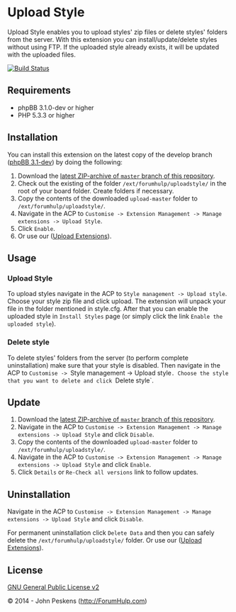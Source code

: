 Upload Style
=================
Upload Style enables you to upload styles' zip files or delete styles' folders from the server.
With this extension you can install/update/delete styles without using FTP. If the uploaded style already exists, it will be updated with the uploaded files.

[![Build Status](https://travis-ci.org/ForumHulp/uploadstyle.svg?branch=master)](https://travis-ci.org/ForumHulp/uploadstyle)

## Requirements
* phpBB 3.1.0-dev or higher
* PHP 5.3.3 or higher

## Installation
You can install this extension on the latest copy of the develop branch ([phpBB 3.1-dev](https://github.com/phpbb/phpbb3)) by doing the following:

1. Download the [latest ZIP-archive of `master` branch of this repository](https://github.com/ForumHulp/uploadstyle/archive/master.zip).
2. Check out the existing of the folder `/ext/forumhulp/uploadstyle/` in the root of your board folder. Create folders if necessary.
3. Copy the contents of the downloaded `upload-master` folder to `/ext/forumhulp/uploadstyle/`.
4. Navigate in the ACP to `Customise -> Extension Management -> Manage extensions -> Upload Style`.
5. Click `Enable`.
6. Or use our ([Upload Extensions](https://github.com/ForumHulp/upload)).

## Usage
### Upload Style
To upload styles navigate in the ACP to `Style management -> Upload style`.
Choose your style zip file and click upload. The extension will unpack your file in the folder mentioned in style.cfg. After that you can enable the uploaded style in `Install Styles` page (or simply click the link `Enable the uploaded style`).

### Delete style
To delete styles' folders from the server (to perform complete uninstallation) make sure that your style is disabled.
Then navigate in the ACP to `Customise -> `Style management -> Upload style`.
Choose the style that you want to delete and click `Delete style`.

## Update
1. Download the [latest ZIP-archive of `master` branch of this repository](https://github.com/ForumHulp/uploadstyle/archive/master.zip).
2. Navigate in the ACP to `Customise -> Extension Management -> Manage extensions -> Upload Style` and click `Disable`.
3. Copy the contents of the downloaded `upload-master` folder to `/ext/forumhulp/uploadstyle/`.
4. Navigate in the ACP to `Customise -> Extension Management -> Manage extensions -> Upload Style` and click `Enable`.
5. Click `Details` or `Re-Check all versions` link to follow updates.

## Uninstallation
Navigate in the ACP to `Customise -> Extension Management -> Manage extensions -> Upload Style` and click `Disable`.

For permanent uninstallation click `Delete Data` and then you can safely delete the `/ext/forumhulp/uploadstyle/` folder.
Or use our ([Upload Extensions](https://github.com/ForumHulp/upload)).

## License
[GNU General Public License v2](http://opensource.org/licenses/GPL-2.0)

© 2014 - John Peskens (http://ForumHulp.com)